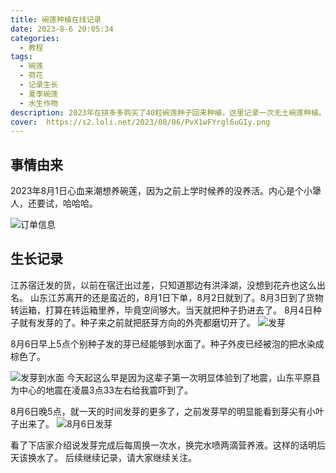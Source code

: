 ```yaml
---
title: 碗莲种植在线记录
date: 2023-8-6 20:05:34
categories:
  - 教程
tags:
  - 碗莲
  - 荷花
  - 记录生长
  - 夏季碗莲
  - 水生作物
description: 2023年在拼多多购买了40粒碗莲种子回来种植，这里记录一次无土碗莲种植。
cover:  https://s2.loli.net/2023/08/06/PvX1wFYrgl6uGIy.png
---
```


## 事情由来
2023年8月1日心血来潮想养碗莲，因为之前上学时候养的没养活。内心是个小犟人，还要试，哈哈哈。

![订单信息](https://s2.loli.net/2023/08/06/spcRyr8tOCh4Tgj.png)

## 生长记录

江苏宿迁发的货，以前在宿迁出过差，只知道那边有洪泽湖，没想到花卉也这么出名。
山东江苏离开的还是蛮近的，8月1日下单，8月2日就到了。8月3日到了货物转运箱，打算在转运箱里养，毕竟空间够大。当天就把种子扔进去了。
8月4日种子就有发芽的了。种子来之前就把胚芽方向的外壳都磨切开了。
![发芽](https://s2.loli.net/2023/08/06/HDhIscdijOTg42u.png)

8月6日早上5点个别种子发的芽已经能够到水面了。种子外皮已经被泡的把水染成棕色了。

![发芽到水面](https://s2.loli.net/2023/08/06/7XWiGrP2oMlTcS8.png)
今天起这么早是因为这辈子第一次明显体验到了地震，山东平原县为中心的地震在凌晨3点33左右给我震吓到了。

8月6日晚5点，就一天的时间发芽的更多了，之前发芽早的明显能看到芽尖有小叶子出来了。
![8月6日发芽](https://s2.loli.net/2023/08/06/qMcibmsegjY3Soz.png)

看了下店家介绍说发芽完成后每周换一次水，换完水喷两滴营养液。这样的话明后天该换水了。
后续继续记录，请大家继续关注。


 
